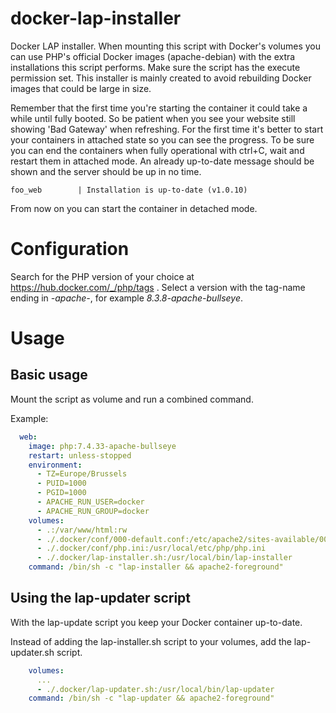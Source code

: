 # docker-lap-installer

Docker LAP installer. When mounting this script with Docker's volumes
you can use PHP's official Docker images (apache-debian) with the extra
installations this script performs. Make sure the script has the execute
permission set. This installer is mainly created to avoid rebuilding
Docker images that could be large in size.

Remember that the first time you're starting the container it could take
a while until fully booted. So be patient when you see your website still
showing 'Bad Gateway' when refreshing. For the first time it's better to
start your containers in attached state so you can see the progress.
To be sure you can end the containers when fully operational with ctrl+C,
wait and restart them in attached mode. An already up-to-date message
should be shown and the server should be up in no time.
```
foo_web        | Installation is up-to-date (v1.0.10)
```
From now on you can start the container in detached mode.

# Configuration

Search for the PHP version of your choice at https://hub.docker.com/_/php/tags .
Select a version with the tag-name ending in *-apache-<debian-release-name>*,
for example *8.3.8-apache-bullseye*.

# Usage

## Basic usage

Mount the script as volume and run a combined command.

Example:
```yaml
  web:
    image: php:7.4.33-apache-bullseye
    restart: unless-stopped
    environment:
      - TZ=Europe/Brussels
      - PUID=1000
      - PGID=1000
      - APACHE_RUN_USER=docker
      - APACHE_RUN_GROUP=docker
    volumes:
      - .:/var/www/html:rw
      - ./.docker/conf/000-default.conf:/etc/apache2/sites-available/000-default.conf
      - ./.docker/conf/php.ini:/usr/local/etc/php/php.ini
      - ./.docker/lap-installer.sh:/usr/local/bin/lap-installer
    command: /bin/sh -c "lap-installer && apache2-foreground"
```

## Using the lap-updater script

With the lap-update script you keep your Docker container up-to-date.

Instead of adding the lap-installer.sh script to your volumes, add the lap-updater.sh script.
```yaml
    volumes:
      ...
      - ./.docker/lap-updater.sh:/usr/local/bin/lap-updater
    command: /bin/sh -c "lap-updater && apache2-foreground"
```

